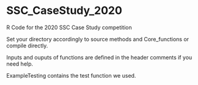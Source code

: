 # SSC_CaseStudy_2020
R Code for the 2020 SSC Case Study competition

Set your directory accordingly to source methods and Core_functions or compile directly.

Inputs and ouputs of functions are defined in the header comments if you need help.

ExampleTesting contains the test function we used.


